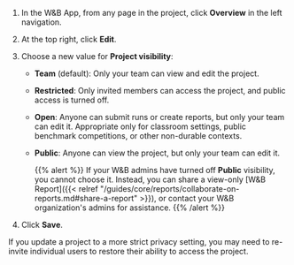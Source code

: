 1. In the W&B App, from any page in the project, click **Overview** in the left navigation.
1. At the top right, click **Edit**.
1. Choose a new value for **Project visibility**:

    - **Team** (default): Only your team can view and edit the project.
    - **Restricted**: Only invited members can access the project, and public access is turned off.
    - **Open**: Anyone can submit runs or create reports, but only your team can edit it. Appropriate only for classroom settings, public benchmark competitions, or other non-durable contexts.
    - **Public**: Anyone can view the project, but only your team can edit it.

        {{% alert %}}
        If your W&B admins have turned off **Public** visibility, you cannot choose it. Instead, you can share a view-only [W&B Report]({{< relref "/guides/core/reports/collaborate-on-reports.md#share-a-report" >}}), or contact your W&B organization's admins for assistance.
        {{% /alert %}}
1. Click **Save**.
    
If you update a project to a more strict privacy setting, you may need to re-invite individual users to restore their ability to access the project.